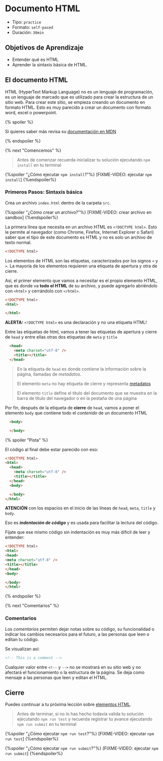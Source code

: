 # Documento HTML

- Tipo: `practice`
- Formato: `self-paced`
- Duración: `30min`

## Objetivos de Aprendizaje

- Entender qué es HTML
- Aprender la sintaxis básica de HTML.

## El documento HTML

HTML (HyperText Markup Language) no es un lenguaje de programación,
es un lenguaje de marcado que es utilizado para crear la estructura
de un sitio web. Para crear este sitio, se empieza creando
un documento en formato HTML. Esto es muy parecido a crear un documento
con formato word, excel o powerpoint.

{% spoiler %}

Si quieres saber más revisa su [documentación en MDN](https://developer.mozilla.org/es/docs/Learn/HTML/Introduction_to_HTML/Getting_started)

{% endspoiler %}

{% next "Comencemos" %}

> Antes de comenzar recuerda inicializar tu solución ejecutando `npm install` en
> tu terminal

{%spoiler "¿Cómo ejecutar `npm install`?"%}
[FIXME-VIDEO: ejecutar `npm install`]
{%endspoiler%}

### Primeros Pasos: Sintaxis básica

Crea un archivo `index.html` dentro de la carpeta `src`.

{%spoiler "¿Cómo crear un archivo?"%}
[FIXME-VIDEO: crear archivo en sandbox]
{%endspoiler%}

La primera línea que necesita en un archivo HTML es `<!DOCTYPE html>`.
Esto le permite al navegador (como Chrome, Firefox, Internet Explorer o Safari)
saber que el tipo de este documento es HTML y no es solo un archivo de texto normal.

```html
<!DOCTYPE html>
```

Los elementos de HTML son las etiquetas, caracterizados por los signos `<` y `>`.
La mayoría de los elementos requieren una etiqueta de apertura y otra de cierre.

Así, el primer elemento que vamos a necesitar es el propio elemento HTML, que es
donde va **todo el HTML** de su archivo, y puede agregarlo abriéndolo con
`<html>` y cerrándolo con `</html>`.

```html
<!DOCTYPE html>
<html>

</html>
```

**ALERTA:** `<!DOCTYPE html>` es una declaración y no una etiqueta HTML!

Entre las etiquetas de html, vamos a tener las etiquetas de apertura y cierre
de `head` y entre ellas otras dos etiquetas de `meta` y `title`

```html
  <head>
    <meta charset="utf-8" />
    <title></title>
  </head>
```

> En la etiqueta de `head` es donde contiene la información sobre la página,
> llamadas de *metadatos*.
>
> El elemento `meta` no hay etiqueta de cierre y representa
> [metadatos](https://developer.mozilla.org/es/docs/Glossary/Metadata)
>
> El elemento `title` define el título del documento que se muestra
> en la barra de título del navegador o en la pestaña de una página

Por fin, después de la etiqueta de **cierre** de `head`,
vamos a poner el elemento `body` que contiene todo el _contenido_ de un
documento HTML

```html
  <body>

  </body>
```

{% spoiler "Pista" %}

El código al final debe estar parecido con eso:

```html
<!DOCTYPE html>
<html>
  <head>
    <meta charset="utf-8" />
    <title></title>
  </head>
  <body>

  </body>
</html>
```

**ATENCIÓN** con los espacios en el inicio de las líneas de `head`, `meta`,
`title` y `body`.

Eso es **_indentación de código_** y es usada para facilitar la lectura del código.

Fíjate que ese mismo código sin indentación es muy más dificil de leer y entender:

```html
<!DOCTYPE html>
<html>
<head>
<meta charset="utf-8" />
<title></title>
</head>
<body>

</body>
</html>
```

{% endspoiler %}

{% next "Comentarios" %}

### Comentarios

Los _comentarios_ permiten dejar notas sobre su código, su funcionalidad o indicar
los cambios necesarios para el futuro, a las personas que leen o editan tu código.

Se visualizan así:

```html
<!-- This is a comment -->
```

Cualquier valor entre `<!--` y `-->` no se mostrará en su sitio web y no
afectará el funcionamiento o la estructura de la página. Se deja como mensaje a
las personas que leen y editan el HTML.

## Cierre

Puedes continuar a tu próxima lección sobre
[elementos HTML](https://lab.cs50.io/Laboratoria/admission-curriculum/rediseno-prework-fe/admission/03-prework/04-html-basics/sandbox/02-elements/).

> Antes de terminar, si no lo has hecho todavía valida tu solución ejecutando
> `npm run test` y recuerda registrar tu avance ejecutando `npm run submit` en
> tu terminal

{%spoiler "¿Cómo ejecutar `npm run test`?"%}
[FIXME-VIDEO: ejecutar `npm run test`]
{%endspoiler%}

{%spoiler "¿Cómo ejecutar `npm run submit`?"%}
[FIXME-VIDEO: ejecutar `npm run submit`]
{%endspoiler%}
